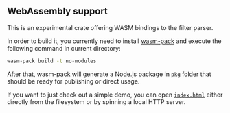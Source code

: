 ## WebAssembly support

This is an experimental crate offering WASM bindings to the filter parser.

In order to build it, you currently need to install [wasm-pack](https://github.com/rustwasm/wasm-pack) and execute the following command in current directory:

```bash
wasm-pack build -t no-modules
```

After that, wasm-pack will generate a Node.js package in `pkg` folder that should be ready for publishing or direct usage.

If you want to just check out a simple demo, you can open [`index.html`](index.html) either directly from the filesystem or by spinning a local HTTP server.
